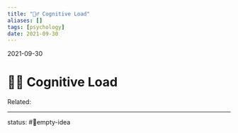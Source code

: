 ```yaml
---
title: "🏋️‍♂️ Cognitive Load"
aliases: []
tags: [psychology]
date: 2021-09-30
---
```

2021-09-30
# 🏋️‍♂️ Cognitive Load
Related:
___
status: #💭empty-idea